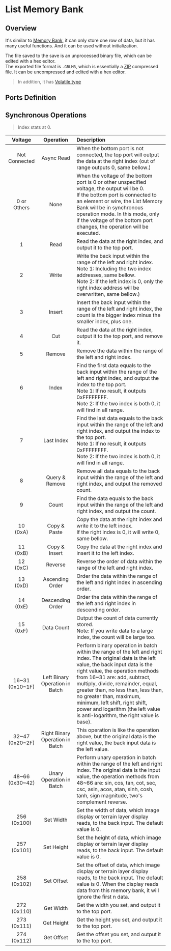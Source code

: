 <script setup lang="ts">
import ElectricConnection from "../../../components/ElectricElement/ElectricConnection";
import ElectricConnectorType from "../../../components/ElectricElement/ElectricConnectorType";
import ElectricConnectorDirection from "../../../components/ElectricElement/ElectricConnectorDirection";
import ElectricConnectionDisplayMode from "../../../components/ElectricElement/ElectricConnectionDisplayMode";
import IOPort from "../../../components/ElectricElement/IOPort";
import ElectricElement from "../../../components/ElectricElement/ElectricElement.vue";

let connections = [
    new ElectricConnection(ElectricConnectorDirection.Top, ElectricConnectorType.Output, ElectricConnectionDisplayMode.Hide, [
        new IOPort(1, 32, "Output Data / Result", ""),
    ], false, true),
    new ElectricConnection(ElectricConnectorDirection.Right, ElectricConnectorType.Input, ElectricConnectionDisplayMode.Hide, [
        new IOPort(1, 32, "Right Index", "")
    ], false, true),
        new ElectricConnection(ElectricConnectorDirection.Bottom, ElectricConnectorType.Input, ElectricConnectionDisplayMode.Hide, [
        new IOPort(1, 32, "Synchronous Operations, details is in the table below.", "")
    ], false, true),
    new ElectricConnection(ElectricConnectorDirection.Left, ElectricConnectorType.Input, ElectricConnectionDisplayMode.Hide, [
        new IOPort(1, 32, "Left Index", "")
    ], false, true),
        new ElectricConnection(ElectricConnectorDirection.In, ElectricConnectorType.Input, ElectricConnectionDisplayMode.Hide, [
        new IOPort(1, 32, "Input Data", ""),
    ], false, true)
];
</script>

# List Memory Bank <Badge text="v1.0" type="info"/>

## Overview

It's similar to [Memory Bank](../../base/shift/memory_bank), it can only store one row of data, but it has many useful functions. And it can be used without initialization.

The file saved to the save is an unprocessed binary file, which can be edited with a hex editor.  
The exported file format is `.GBLMB`, which is essentially a [ZIP](https://support.pkware.com/pkzip/appnote) compressed file. It can be uncompressed and edited with a hex editor.

> In addition, it has [Volatile type](volatile_memory_banks#volatile-list-memory-bank)

## Ports Definition

<ElectricElement imgAltPrefix="List Memory Bank" :connections="connections" imgSrc="/images/expand/memory_banks/GVListMemoryBankBlock.webp"/>

## Synchronous Operations

> Index stats at 0.

|        Voltage        |            Operation            | Description                                                                                                                                                                                                                                                                                                                                                                                                                                |
|:---------------------:|:-------------------------------:|:-------------------------------------------------------------------------------------------------------------------------------------------------------------------------------------------------------------------------------------------------------------------------------------------------------------------------------------------------------------------------------------------------------------------------------------------|
|     Not Connected     |           Async Read            | When the bottom port is not connected, the top port will output the data at the right index (out of range outputs 0, same bellow.)                                                                                                                                                                                                                                                                                                         |
|    0 or<br/>Others    |              None               | When the voltage of the bottom port is 0 or other unspecified voltage, the output will be 0.<br/>If the bottom port is connected to an element or wire, the List Memory Bank will be in synchronous operation mode. In this mode, only if the voltage of the bottom port changes, the operation will be executed.                                                                                                                          |
|           1           |              Read               | Read the data at the right index, and output it to the top port.                                                                                                                                                                                                                                                                                                                                                                           |
|           2           |              Write              | Write the back input within the range of the left and right index.<br/>Note 1: Including the two index addresses, same bellow.<br/>Note 2: If the left index is 0, only the right index address will be overwritten, same bellow.)                                                                                                                                                                                                         |
|           3           |             Insert              | Insert the back input within the range of the left and right index, the count is the bigger index minus the smaller index, plus one.                                                                                                                                                                                                                                                                                                       |
|           4           |               Cut               | Read the data at the right index, output it to the top port, and remove it.                                                                                                                                                                                                                                                                                                                                                                |
|           5           |             Remove              | Remove the data within the range of the left and right index.                                                                                                                                                                                                                                                                                                                                                                              |
|           6           |              Index              | Find the first data equals to the back input within the range of the left and right index, and output the index to the top port.<br/>Note 1: If no result, it outputs 0xFFFFFFFF.<br/>Note 2: If the two index is both 0, it will find in all range.                                                                                                                                                                                       |
|           7           |           Last Index            | Find the last data equals to the back input within the range of the left and right index, and output the index to the top port.<br/>Note 1: If no result, it outputs 0xFFFFFFFF.<br/>Note 2: If the two index is both 0, it will find in all range.                                                                                                                                                                                        |
|           8           |         Query & Remove          | Remove all data equals to the back input within the range of the left and right index, and output the removed count.                                                                                                                                                                                                                                                                                                                       |
|           9           |              Count              | Find the data equals to the back input within the range of the left and right index, and output the count.                                                                                                                                                                                                                                                                                                                                 |
|     10<br/>(0xA)      |          Copy & Paste           | Copy the data at the right index and write it to the left index.<br/>If the right index is 0, it will write 0, same bellow.                                                                                                                                                                                                                                                                                                                |
|     11<br/>(0xB)      |          Copy & Insert          | Copy the data at the right index and insert it to the left index.                                                                                                                                                                                                                                                                                                                                                                          |
|     12<br/>(0xC)      |             Reverse             | Reverse the order of data within the range of the left and right index.                                                                                                                                                                                                                                                                                                                                                                    |
|     13<br/>(0xD)      |         Ascending Order         | Order the data within the range of the left and right index in ascending order.                                                                                                                                                                                                                                                                                                                                                            |
|     14<br/>(0xE)      |        Descending Order         | Order the data within the range of the left and right index in descending order.                                                                                                                                                                                                                                                                                                                                                           |
|     15<br/>(0xF)      |           Data Count            | Output the count of data currently stored.<br/>Note: If you write data to a large index, the count will be large too.                                                                                                                                                                                                                                                                                                                      |
| 16\~31<br/>(0x10\~1F) | Left Binary Operation in Batch  | Perform binary operation in batch within the range of the left and right index. The original data is the left value, the back input data is the right value, the operation methods from 16\~31 are: add, subtract, multiply, divide, remainder, equal, greater than, no less than, less than, no greater than, maximum, minimum, left shift, right shift, power and logarithm (the left value is anti-logarithm, the right value is base). |
| 32\~47<br/>(0x20\~2F) | Right Binary Operation in Batch | This operation is like the operation above, but the original data is the right value, the back input data is the left value.                                                                                                                                                                                                                                                                                                               |
| 48\~66<br/>(0x30\~42) |    Unary Operation in Batch     | Perform unary operation in batch within the range of the left and right index. The original data is the input value, the operation methods from 48\~66 are: sin, cos, tan, cot, sec, csc, asin, acos, atan, sinh, cosh, tanh, sign magnitude, two's complement reverse.                                                                                                                                                                    |
|    256<br/>(0x100)    |            Set Width            | Set the width of data, which image display or terrain layer display reads, to the back input. The default value is 0.                                                                                                                                                                                                                                                                                                                      |
|    257<br/>(0x101)    |           Set Height            | Set the height of data, which image display or terrain layer display reads, to the back input. The default value is 0.                                                                                                                                                                                                                                                                                                                     |
|    258<br/>(0x102)    |           Set Offset            | Set the offset of data, which image display or terrain layer display reads, to the back input. The default value is 0. When the display reads data from this memory bank, it will ignore the first n data.                                                                                                                                                                                                                                 |
|    272<br/>(0x110)    |            Get Width            | Get the width you set, and output it to the top port.                                                                                                                                                                                                                                                                                                                                                                                      |
|    273<br/>(0x111)    |           Get Height            | Get the height you set, and output it to the top port.                                                                                                                                                                                                                                                                                                                                                                                     |
|    274<br/>(0x112)    |           Get Offset            | Get the offset you set, and output it to the top port.                                                                                                                                                                                                                                                                                                                                                                                     |